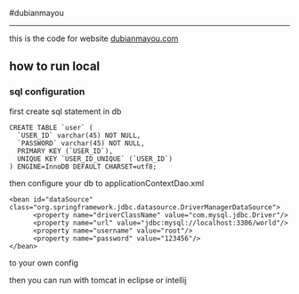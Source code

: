 #dubianmayou

---

this is the code for website [dubianmayou.com](http://dubianmayou.com:8080)

## how to run local ##

### sql configuration ###

first create sql statement in db
	
	CREATE TABLE `user` (
	  `USER_ID` varchar(45) NOT NULL,
	  `PASSWORD` varchar(45) NOT NULL,
	  PRIMARY KEY (`USER_ID`),
	  UNIQUE KEY `USER_ID_UNIQUE` (`USER_ID`)
	) ENGINE=InnoDB DEFAULT CHARSET=utf8;
then configure your db to applicationContextDao.xml
	
	<bean id="dataSource" class="org.springframework.jdbc.datasource.DriverManagerDataSource">
          <property name="driverClassName" value="com.mysql.jdbc.Driver"/>
          <property name="url" value="jdbc:mysql://localhost:3306/world"/>
          <property name="username" value="root"/>
          <property name="password" value="123456"/>
    </bean>

to your own config

then you can run with tomcat in eclipse or intellij
